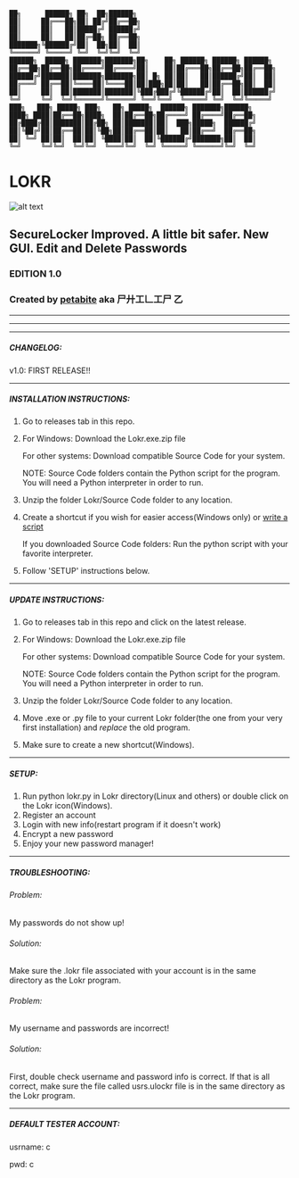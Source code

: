 ```
██╗      ██████╗ ██╗  ██╗██████╗    
██║     ██╔═══██╗██║ ██╔╝██╔══██╗    
██║     ██║   ██║█████╔╝ ██████╔╝    
██║     ██║   ██║██╔═██╗ ██╔══██╗  
███████╗╚██████╔╝██║  ██╗██║  ██║      
╚══════╝ ╚═════╝ ╚═╝  ╚═╝╚═╝  ╚═╝  
██████╗  █████╗ ███████╗███████╗██╗    ██╗ ██████╗ ██████╗ ██████╗
██╔══██╗██╔══██╗██╔════╝██╔════╝██║    ██║██╔═══██╗██╔══██╗██╔══██╗
██████╔╝███████║███████╗███████╗██║ █╗ ██║██║   ██║██████╔╝██║  ██║
██╔═══╝ ██╔══██║╚════██║╚════██║██║███╗██║██║   ██║██╔══██╗██║  ██║
██║     ██║  ██║███████║███████║╚███╔███╔╝╚██████╔╝██║  ██║██████╔╝
╚═╝     ╚═╝  ╚═╝╚══════╝╚══════╝ ╚══╝╚══╝  ╚═════╝ ╚═╝  ╚═╝╚═════╝                                              
███╗   ███╗ █████╗ ███╗   ██╗ █████╗  ██████╗ ███████╗██████╗      
████╗ ████║██╔══██╗████╗  ██║██╔══██╗██╔════╝ ██╔════╝██╔══██╗     
██╔████╔██║███████║██╔██╗ ██║███████║██║  ███╗█████╗  ██████╔╝     
██║╚██╔╝██║██╔══██║██║╚██╗██║██╔══██║██║   ██║██╔══╝  ██╔══██╗     
██║ ╚═╝ ██║██║  ██║██║ ╚████║██║  ██║╚██████╔╝███████╗██║  ██║     
╚═╝     ╚═╝╚═╝  ╚═╝╚═╝  ╚═══╝╚═╝  ╚═╝ ╚═════╝ ╚══════╝╚═╝  ╚═╝
```


# LOKR

![alt text](https://raw.githubusercontent.com/BugsForDays/Lokr/master/closedlock.ico)

## SecureLocker Improved. A little bit safer. New GUI. Edit and Delete Passwords

### EDITION 1.0
### Created by [petabite](https://github.com/petabite "To my Github Profile!!!") aka 尸廾工𠃊工尸 乙
----

----

----
##### CHANGELOG:

v1.0: FIRST RELEASE!!

---
##### INSTALLATION INSTRUCTIONS:
1. Go to releases tab in this repo.
2. For Windows: Download the Lokr.exe.zip file

   For other systems: Download compatible Source Code for your system.

   NOTE: Source Code folders contain the Python script for the program. You will need a Python interpreter in order to run.
3. Unzip the folder Lokr/Source Code folder to any location.
4. Create a shortcut if you wish for easier access(Windows only) or [write a script](https://stackoverflow.com/questions/4377109/shell-script-execute-a-python-program-from-within-a-shell-script)

   If you downloaded Source Code folders: Run the python script with your favorite interpreter.
5. Follow 'SETUP' instructions below.

---

##### UPDATE INSTRUCTIONS:
1. Go to releases tab in this repo and click on the latest release.
2. For Windows: Download the Lokr.exe.zip file

   For other systems: Download compatible Source Code for your system.

   NOTE: Source Code folders contain the Python script for the program. You will need a Python interpreter in order to run.
3. Unzip the folder Lokr/Source Code folder to any location.
4. Move .exe or .py file to your current Lokr folder(the one from your very first installation) and *replace* the old program.
5. Make sure to create a new shortcut(Windows).

---

##### SETUP:
1. Run python lokr.py in Lokr directory(Linux and others) or double click on the Lokr icon(Windows).
2. Register an account
3. Login with new info(restart program if it doesn't work)
4. Encrypt a new password
5. Enjoy your new password manager!

---

##### TROUBLESHOOTING:

###### Problem:
My passwords do not show up!

###### Solution:
Make sure the .lokr file associated with your account is in the same directory as the Lokr program.

###### Problem:
My username and passwords are incorrect!

###### Solution:
First, double check username and password info is correct. If that is all correct, make sure the file called usrs.ulockr file is            in the same directory as the Lokr program.

---

##### DEFAULT TESTER ACCOUNT:
usrname: c


pwd: c
